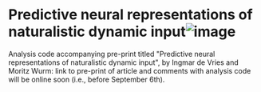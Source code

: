 # Predictive neural representations of naturalistic dynamic input![image](https://user-images.githubusercontent.com/112584671/188171575-ad80a025-f822-4c01-a92e-ab42b04c4f6e.png)




Analysis code accompanying pre-print titled "Predictive neural representations of naturalistic dynamic input", by Ingmar de Vries and Moritz Wurm: 
link to pre-print of article and comments with analysis code will be online soon (i.e., before September 6th).
